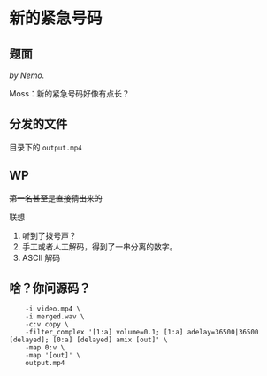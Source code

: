 # 新的紧急号码

## 题面

*by Nemo.*

Moss：新的紧急号码好像有点长？

## 分发的文件

目录下的 `output.mp4`

## WP

~~第一名甚至是直接猜出来的~~

联想

1. 听到了拨号声？
2. 手工或者人工解码，得到了一串分离的数字。
3. ASCII 解码

## 啥？你问源码？

```ffmpeg.exe \
    -i video.mp4 \
    -i merged.wav \
    -c:v copy \
    -filter_complex '[1:a] volume=0.1; [1:a] adelay=36500|36500 [delayed]; [0:a] [delayed] amix [out]' \
    -map 0:v \
    -map '[out]' \
    output.mp4
```